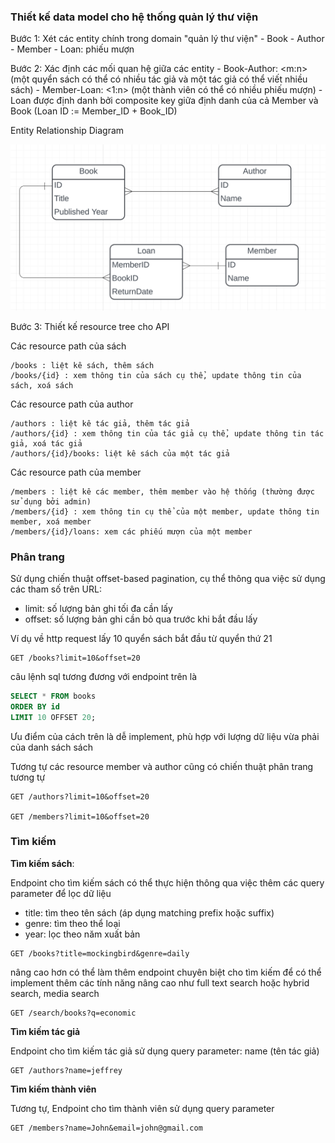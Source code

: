 ### Thiết kế data model cho hệ thống quản lý thư viện

Bước 1: Xét các entity chính trong domain "quản lý thư viện"
	- Book
	- Author
	- Member
	- Loan: phiếu mượn
	
Bước 2: Xác định các mối quan hệ giữa các entity
	- Book-Author: <m:n> (một quyển sách có thể có nhiều tác giả và một tác giả có thể viết nhiều sách)
	- Member-Loan: <1:n> (một thành viên có thể có nhiều phiếu mượn)
	- Loan được định danh bởi composite key giữa định danh của cả Member và Book (Loan ID := Member_ID + Book_ID)

Entity Relationship Diagram

![alt text](image.png)

Bước 3: Thiết kế resource tree cho API

Các resource path của sách
```
/books : liệt kê sách, thêm sách
/books/{id} : xem thông tin của sách cụ thể, update thông tin của sách, xoá sách
```

Các resource path của author
```
/authors : liệt kê tác giả, thêm tác giả
/authors/{id} : xem thông tin của tác giả cụ thể, update thông tin tác giả, xoá tác giả
/authors/{id}/books: liệt kê sách của một tác giả
```

Các resource path của member
```
/members : liệt kê các member, thêm member vào hệ thống (thường được sử dụng bởi admin)
/members/{id} : xem thông tin cụ thể của một member, update thông tin member, xoá member
/members/{id}/loans: xem các phiếu mượn của một member
```

### Phân trang

Sử dụng chiến thuật offset-based pagination, cụ thể thông qua việc sử dụng các tham số trên URL: 
- limit: số lượng bản ghi tối đa cần lấy
- offset: số lượng bản ghi cần bỏ qua trước khi bắt đầu lấy

Ví dụ về http request lấy 10 quyển sách bắt đầu từ quyển thứ 21
```
GET /books?limit=10&offset=20
```

câu lệnh sql tương đương với endpoint trên là
```sql 
SELECT * FROM books
ORDER BY id
LIMIT 10 OFFSET 20;
```

Ưu điểm của cách trên là dễ implement, phù hợp với lượng dữ liệu vừa phải của danh sách sách

Tương tự các resource member và author cũng có chiến thuật phân trang tương tự

```
GET /authors?limit=10&offset=20

GET /members?limit=10&offset=20
```

### Tìm kiếm


**Tìm kiếm sách**:

Endpoint cho tìm kiếm sách có thể thực hiện thông qua việc thêm các query parameter để lọc dữ liệu

- title: tìm theo tên sách (áp dụng matching prefix hoặc suffix)
- genre: tìm theo thể loại
- year: lọc theo năm xuất bản

```
GET /books?title=mockingbird&genre=daily
```


nâng cao hơn có thể làm thêm endpoint chuyên biệt cho tìm kiếm để có thể implement thêm các tính năng nâng cao như full text search hoặc hybrid search, media search
```
GET /search/books?q=economic
```

**Tìm kiếm tác giả**

Endpoint cho tìm kiếm tác giả sử dụng query parameter: name (tên tác giả)

```
GET /authors?name=jeffrey
```


**Tìm kiếm thành viên**

Tương tự, Endpoint cho tìm thành viên sử dụng query parameter

```
GET /members?name=John&email=john@gmail.com
```

